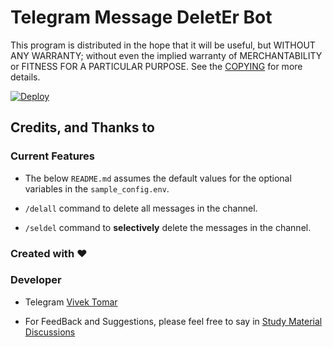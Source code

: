 # Telegram Message DeletEr Bot

This program is distributed in the hope that it will be useful, but WITHOUT ANY WARRANTY; without even the implied warranty of MERCHANTABILITY or FITNESS FOR A PARTICULAR PURPOSE. See the [COPYING](./COPYING) for more details.


[![Deploy](https://www.herokucdn.com/deploy/button.svg)](https://heroku.com/deploy)

## Credits, and Thanks to




### Current Features
- The below `README.md` assumes the default values for the optional variables in the `sample_config.env`.


- `/delall` command to delete all messages in the channel.

- `/seldel` command to **selectively** delete the messages in the channel.



### Created with ❤️

### Developer 
* Telegram [Vivek Tomar](https://t.me/im_vivek_tomar) 

 - For FeedBack and Suggestions, please feel free to say in [Study Material Discussions](https://telegram.dog/study_material_discussions)

